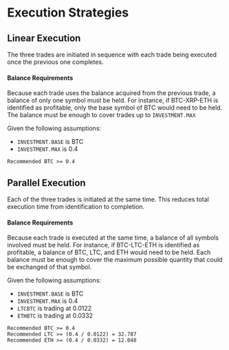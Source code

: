 # Execution Strategies


## Linear Execution

The three trades are initiated in sequence with each trade being executed once the previous one completes.

#### Balance Requirements

Because each trade uses the balance acquired from the previous trade, a balance of only one symbol must be held.
For instance, if BTC-XRP-ETH is identified as profitable, only the base symbol of BTC would need to be held.
The balance must be enough to cover trades up to `INVESTMENT.MAX`

Given the following assumptions:

* `INVESTMENT.BASE` is BTC
* `INVESTMENT.MAX` is 0.4

```
Recommended BTC >= 0.4
```


## Parallel Execution

Each of the three trades is initiated at the same time. This reduces total execution time from identification to completion.

#### Balance Requirements

Because each trade is executed at the same time, a balance of all symbols involved must be held.
For instance, if BTC-LTC-ETH is identified as profitable, a balance of BTC, LTC, and ETH would need to be held.
Each balance must be enough to cover the maximum possible quantity that could be exchanged of that symbol.

Given the following assumptions:

* `INVESTMENT.BASE` is BTC
* `INVESTMENT.MAX` is 0.4
* `LTCBTC` is trading at 0.0122
* `ETHBTC` is trading at 0.0332

```
Recommended BTC >= 0.4
Recommended LTC >= (0.4 / 0.0122) = 32.787
Recommended ETH >= (0.4 / 0.0332) = 12.048
```
